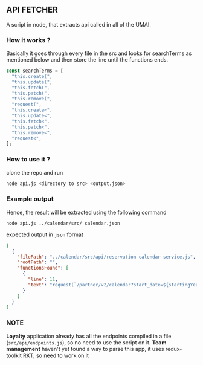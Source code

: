 ## API FETCHER

A script in node, that extracts api called in all of the UMAI.

### How it works ?

Basically it goes through every file in the src and looks for searchTerms as mentioned below and then store the line until the functions ends.

```js
const searchTerms = [
  "this.create(",
  "this.update(",
  "this.fetch(",
  "this.patch(",
  "this.remove(",
  "request(",
  "this.create<",
  "this.update<",
  "this.fetch<",
  "this.patch<",
  "this.remove<",
  "request<",
];
```

### How to use it ?

clone the repo and run

```bash
node api.js <directory to src> <output.json>
```

### Example output

Hence, the result will be extracted using the following command

```
node api.js ../calendar/src/ calendar.json
```

expected output in `json` format

```json
[
  {
    "filePath": "../calendar/src/api/reservation-calendar-service.js",
    "rootPath": "",
    "functionsFound": [
      {
        "line": 11,
        "text": "request(`/partner/v2/calendar?start_date=${startingYear}-${startingMonth}&end_date=${endingYear}-${endingMonth}`);"
      }
    ]
  }
]
```

### NOTE

**Loyalty** application already has all the endpoints compiled in a file (`src/api/endpoints.js`), so no need to use the script on it.
**Team management** haven't yet found a way to parse this app, it uses redux-toolkit RKT, so need to work on it
